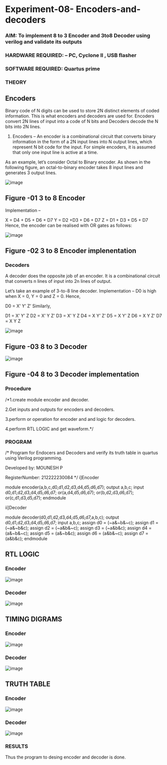 # Experiment-08- Encoders-and-decoders 
### AIM: To implement 8 to 3 Encoder and  3to8 Decoder using verilog and validate its outputs
### HARDWARE REQUIRED:  – PC, Cyclone II , USB flasher
### SOFTWARE REQUIRED:   Quartus prime
### THEORY 

## Encoders
Binary code of N digits can be used to store 2N distinct elements of coded information. This is what encoders and decoders are used for. Encoders convert 2N lines of input into a code of N bits and Decoders decode the N bits into 2N lines.

1. Encoders –
An encoder is a combinational circuit that converts binary information in the form of a 2N input lines into N output lines, which represent N bit code for the input. For simple encoders, it is assumed that only one input line is active at a time.

As an example, let’s consider Octal to Binary encoder. As shown in the following figure, an octal-to-binary encoder takes 8 input lines and generates 3 output lines.

![image](https://user-images.githubusercontent.com/36288975/171543588-bc0746df-a173-4b35-989e-5fb7d385fe8a.png)
## Figure -01 3 to 8 Encoder 


Implementation –

X = D4 + D5 + D6 + D7
Y = D2 +D3 + D6 + D7
Z = D1 + D3 + D5 + D7 
Hence, the encoder can be realised with OR gates as follows:


![image](https://user-images.githubusercontent.com/36288975/171543740-68403b82-aa93-4c98-9343-f32b14885a2e.png)
## Figure -02 3 to 8 Encoder implenentation 

 ### Decoders 
A decoder does the opposite job of an encoder. It is a combinational circuit that converts n lines of input into 2n lines of output.

Let’s take an example of 3-to-8 line decoder.
Implementation –
D0 is high when X = 0, Y = 0 and Z = 0. Hence,

D0 = X’ Y’ Z’ 
Similarly,

D1 = X’ Y’ Z
D2 = X’ Y Z’
D3 = X’ Y Z
D4 = X Y’ Z’
D5 = X Y’ Z
D6 = X Y Z’
D7 = X Y Z 


![image](https://user-images.githubusercontent.com/36288975/171543978-ee2d0671-2846-40a1-8705-507fd6287a49.png)
## Figure -03 8 to 3 Decoder 
![image](https://user-images.githubusercontent.com/36288975/171543866-5a6eace6-8683-49d7-9c4f-a7cb30ec3035.png)

## Figure -04 8 to 3 Decoder implementation 

### Procedure
/*1.create module encoder and decoder.

2.Get inputs and outputs for encoders and decoders.

3.perform or operation for encoder and and logic for decoders.

4.perform RTL LOGIC and get waveform.*/



### PROGRAM 
/*
Program for Endocers and Decoders  and verify its truth table in quartus using Verilog programming.

Developed by: MOUNESH P

RegisterNumber: 212222230084 
*/
i]Encoder

module encoder(a,b,c,d0,d1,d2,d3,d4,d5,d6,d7);
output a,b,c;
input d0,d1,d2,d3,d4,d5,d6,d7;
or(a,d4,d5,d6,d7);
or(b,d2,d3,d6,d7);
or(c,d1,d3,d5,d7);
endmodule

ii]Decoder

module decoder(d0,d1,d2,d3,d4,d5,d6,d7,a,b,c);
output d0,d1,d2,d3,d4,d5,d6,d7;
input a,b,c;
assign d0 = (~a&~b&~c);
assign d1 = (~a&~b&c);
assign d2 = (~a&b&~c);
assign d3 = (~a&b&c);
assign d4 = (a&~b&~c);
assign d5 = (a&~b&c);
assign d6 = (a&b&~c);
assign d7 = (a&b&c);
endmodule

## RTL LOGIC  
### Encoder
![image](https://github.com/NathinR/Experiment-08-Encoders-and-decoders-/assets/118679646/163324cc-5635-4298-855c-daa0b8992f55)

### Decoder
![image](https://github.com/NathinR/Experiment-08-Encoders-and-decoders-/assets/118679646/3a63ac44-9b51-4447-aa13-942cb3ae2af2)

## TIMING DIGRAMS  
### Encoder
![image](https://github.com/NathinR/Experiment-08-Encoders-and-decoders-/assets/118679646/af233e4b-f409-4ab1-abb3-638af9cab952)

### Decoder
![image](https://github.com/NathinR/Experiment-08-Encoders-and-decoders-/assets/118679646/07b1d303-ff53-41c6-9c1e-861546cb6cc8)

## TRUTH TABLE 
### Encoder
![image](https://github.com/NathinR/Experiment-08-Encoders-and-decoders-/assets/118679646/c8fca45d-bfda-42f0-a3e3-a879e7425812)

### Decoder
![image](https://github.com/NathinR/Experiment-08-Encoders-and-decoders-/assets/118679646/65dc08a0-5bcd-4ff2-ba4e-1a4a6a2384be)

### RESULTS 
Thus the program to desing encoder and decoder is done.
